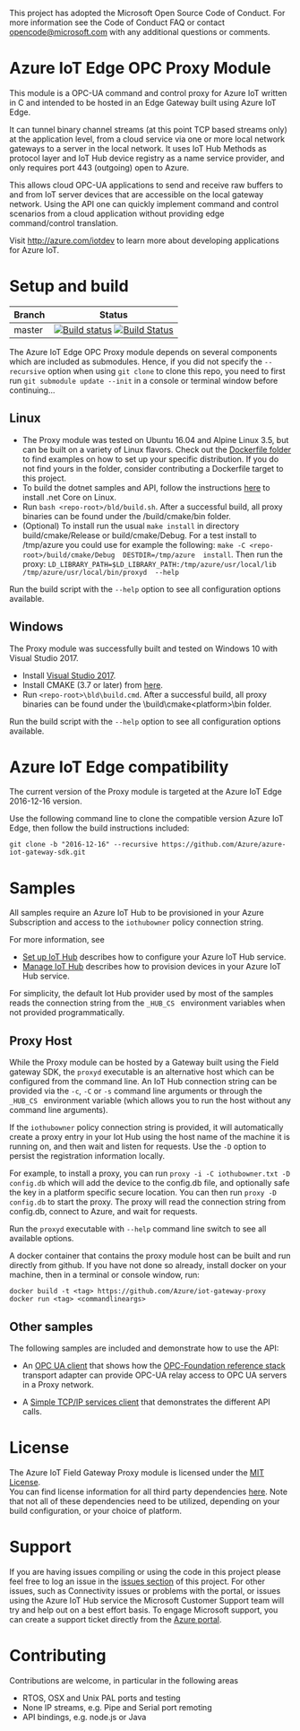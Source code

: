 This project has adopted the Microsoft Open Source Code of Conduct. For more information see the Code of Conduct FAQ or contact opencode@microsoft.com with any additional questions or comments.

# Azure IoT Edge OPC Proxy Module

This module is a OPC-UA command and control proxy for Azure IoT written in C and intended to be hosted in an Edge Gateway built using Azure IoT Edge.

It can tunnel binary channel streams (at this point TCP based streams only) at the application level, from a cloud service via one or more local
network gateways to a server in the local network.  It uses IoT Hub Methods as protocol layer and IoT Hub device registry as a name 
service provider, and only requires port 443 (outgoing) open to Azure.

This allows cloud OPC-UA applications to send and receive raw buffers to and from IoT server devices that are accessible on the local
gateway network.  Using the API one can quickly implement command and control scenarios from a cloud application 
without providing edge command/control translation.   

Visit http://azure.com/iotdev to learn more about developing applications for Azure IoT.

# Setup and build

|Branch|Status|
|------|-------------|
|master|[![Build status](https://ci.appveyor.com/api/projects/status/do87bhdyyykf6sbj/branch/master?svg=true)](https://ci.appveyor.com/project/marcschier/iot-gateway-opc-ua-proxy/branch/master) [![Build Status](https://travis-ci.org/Azure/iot-gateway-opc-ua-proxy.svg?branch=master)](https://travis-ci.org/Azure/iot-gateway-opc-ua-proxy)|

The Azure IoT Edge OPC Proxy module depends on several components which are included as submodules. Hence, if you did
not specify the ```--recursive``` option when using ```git clone``` to clone this repo, you need to first run 
```git submodule update --init``` in a console or terminal window before continuing...

## Linux
- The Proxy module was tested on Ubuntu 16.04 and Alpine Linux 3.5, but can be built on a variety of Linux flavors. Check out 
the [Dockerfile folder](/bld/docker) to find examples 
on how to set up your specific distribution.  If you do not find yours in the folder, consider contributing a Dockerfile 
target to this project.
- To build the dotnet samples and API, follow the instructions [here](https://www.microsoft.com/net/core#linuxubuntu) to 
install .net Core on Linux.
- Run ```bash <repo-root>/bld/build.sh```.  After a successful build, all proxy binaries can be found under the 
/build/cmake/bin folder.
- (Optional) To install run the usual ```make install``` in directory build/cmake/Release or build/cmake/Debug. For a test 
install to /tmp/azure you could use for example the following: ```make -C <repo-root>/build/cmake/Debug  DESTDIR=/tmp/azure 
install```. Then run the proxy: ```LD_LIBRARY_PATH=$LD_LIBRARY_PATH:/tmp/azure/usr/local/lib /tmp/azure/usr/local/bin/proxyd 
--help```

Run the build script with the ```--help``` option to see all configuration options available.

## Windows
The Proxy module was successfully built and tested on Windows 10 with Visual Studio 2017.
- Install [Visual Studio 2017](https://www.visualstudio.com/downloads/).
- Install CMAKE (3.7 or later) from [here](https://cmake.org/).  
- Run ```<repo-root>\bld\build.cmd```.  After a successful build, all proxy binaries can be found under the 
\build\cmake\<platform>\bin folder.

Run the build script with the ```--help``` option to see all configuration options available.

# Azure IoT Edge compatibility
The current version of the Proxy module is targeted at the Azure IoT Edge 2016-12-16 version.

Use the following command line to clone the compatible version Azure IoT Edge, then follow the build instructions included:
```
git clone -b "2016-12-16" --recursive https://github.com/Azure/azure-iot-gateway-sdk.git
```
# Samples

All samples require an Azure IoT Hub to be provisioned in your Azure Subscription and access to the ```iothubowner``` 
policy connection string.

For more information, see

- [Set up IoT Hub](https://github.com/Azure/azure-iot-device-ecosystem/blob/master/setup_iothub.md) describes how to 
configure your Azure IoT Hub service.
- [Manage IoT Hub](https://github.com/Azure/azure-iot-device-ecosystem/blob/master/manage_iot_hub.md) describes how to 
provision devices in your Azure IoT Hub service.

For simplicity, the default Iot Hub provider used by most of the samples reads the connection string from the  ```_HUB_CS ``` environment variables when not provided programmatically.  

## Proxy Host 

While the Proxy module can be hosted by a Gateway built using the Field gateway SDK, the ```proxyd``` executable is an 
alternative host which can be configured from the command line.  An IoT Hub connection string can be provided via the 
```-c```, ```-C``` or ```-s``` command line arguments or through the ```_HUB_CS ``` environment variable (which allows you 
to run the host without any command line arguments).   

If the ```iothubowner``` policy connection string is provided, it will automatically create a proxy entry in your Iot Hub using 
the host name of the machine it is running on, and then wait and listen for requests.  Use the ```-D``` option to persist the
registration information locally.  

For example, to install a proxy, you can run ```proxy -i -C iothubowner.txt -D config.db``` which will add the device to the 
config.db file, and optionally safe the key in a platform specific secure location.  You can then run ```proxy -D config.db``` 
to start the proxy.  The proxy will read the connection string from config.db, connect to Azure, and wait for requests.

Run the ```proxyd``` executable with ```--help``` command line switch to see all available options. 

A docker container that contains the proxy module host can be built and run directly from github.  If you have not done 
so already, install docker on your machine, then in a terminal or console window, run:

```
docker build -t <tag> https://github.com/Azure/iot-gateway-proxy
docker run <tag> <commandlineargs>
```

## Other samples

The following samples are included and demonstrate how to use the API:

- An [OPC UA client](/api/csharp/samples/opc-ua/readme.md) that shows how the [OPC-Foundation reference stack](https://github.com/OPCFoundation/UA-.NETStandardLibrary) transport adapter can provide
OPC-UA relay access to OPC UA servers in a Proxy network.  

- A [Simple TCP/IP services client](/api/csharp/samples/simple/readme.md) that demonstrates the different API calls.

# License

The Azure IoT Field Gateway Proxy module is licensed under the [MIT License](https://github.com/Azure/iot-gateway-proxy/blob/master/LICENSE).  
You can find license information for all third party dependencies [here](https://github.com/Azure/iot-gateway-proxy/blob/master/thirdpartynotice.txt). 
Note that not all of these dependencies need to be utilized, depending on your build configuration, or your choice of platform.

# Support

If you are having issues compiling or using the code in this project please feel free to log an issue in the [issues section](https://github.com/Azure/iot-gateway-proxy/issues) of this project.
For other issues, such as Connectivity issues or problems with the portal, or issues using the Azure IoT Hub service the Microsoft Customer Support team will try and help out on a best effort basis.
To engage Microsoft support, you can create a support ticket directly from the [Azure portal](https://ms.portal.azure.com/#blade/Microsoft_Azure_Support/HelpAndSupportBlade).

# Contributing

Contributions are welcome, in particular in the following areas 

- RTOS, OSX and Unix PAL ports and testing
- None IP streams, e.g. Pipe and Serial port remoting
- API bindings, e.g. node.js or Java

